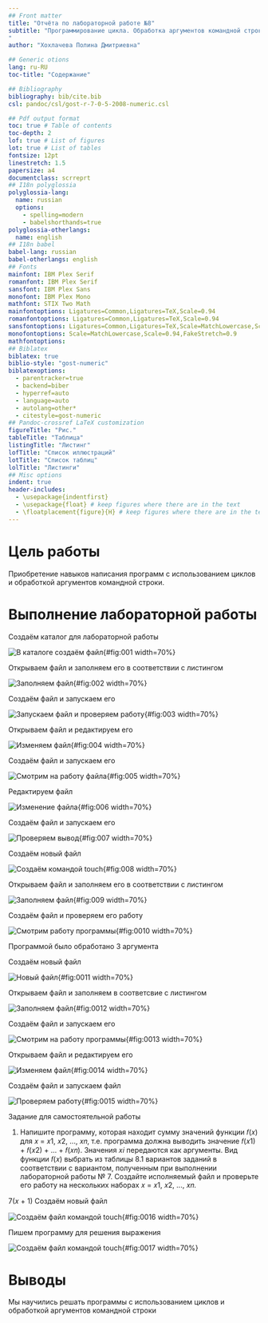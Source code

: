 ```yaml
---
## Front matter
title: "Отчёта по лабораторной работе №8"
subtitle: "Программирование цикла. Обработка аргументов командной строки.
"
author: "Хохлачева Полина Дмитриевна"

## Generic otions
lang: ru-RU
toc-title: "Содержание"

## Bibliography
bibliography: bib/cite.bib
csl: pandoc/csl/gost-r-7-0-5-2008-numeric.csl

## Pdf output format
toc: true # Table of contents
toc-depth: 2
lof: true # List of figures
lot: true # List of tables
fontsize: 12pt
linestretch: 1.5
papersize: a4
documentclass: scrreprt
## I18n polyglossia
polyglossia-lang:
  name: russian
  options:
	- spelling=modern
	- babelshorthands=true
polyglossia-otherlangs:
  name: english
## I18n babel
babel-lang: russian
babel-otherlangs: english
## Fonts
mainfont: IBM Plex Serif
romanfont: IBM Plex Serif
sansfont: IBM Plex Sans
monofont: IBM Plex Mono
mathfont: STIX Two Math
mainfontoptions: Ligatures=Common,Ligatures=TeX,Scale=0.94
romanfontoptions: Ligatures=Common,Ligatures=TeX,Scale=0.94
sansfontoptions: Ligatures=Common,Ligatures=TeX,Scale=MatchLowercase,Scale=0.94
monofontoptions: Scale=MatchLowercase,Scale=0.94,FakeStretch=0.9
mathfontoptions:
## Biblatex
biblatex: true
biblio-style: "gost-numeric"
biblatexoptions:
  - parentracker=true
  - backend=biber
  - hyperref=auto
  - language=auto
  - autolang=other*
  - citestyle=gost-numeric
## Pandoc-crossref LaTeX customization
figureTitle: "Рис."
tableTitle: "Таблица"
listingTitle: "Листинг"
lofTitle: "Список иллюстраций"
lotTitle: "Список таблиц"
lolTitle: "Листинги"
## Misc options
indent: true
header-includes:
  - \usepackage{indentfirst}
  - \usepackage{float} # keep figures where there are in the text
  - \floatplacement{figure}{H} # keep figures where there are in the text
---
```


# Цель работы
Приобретение навыков написания программ с использованием циклов и обработкой
аргументов командной строки.

 

# Выполнение лабораторной работы

Создаём каталог для лабораторной работы

![В каталоге создаём файл](image/1.jpg){#fig:001 width=70%}

Открываем файл и заполняем его в соответствии с листингом 

![Заполняем файл](image/2.jpg){#fig:002 width=70%}

Создаём файл и запускаем его

![Запускаем файл и проверяем работу](image/3.jpg){#fig:003 width=70%}

Открываем файл и редактируем его 

![Изменяем файл](image/4.jpg){#fig:004 width=70%}

Создаём файл и запускаем его

![Смотрим на работу файла](image/5.jpg){#fig:005 width=70%}



Редактируем файл

![Изменение файла](image/6.jpg){#fig:006 width=70%}

Создаём файл и запускаем его

![Проверяем вывод](image/7.jpg){#fig:007 width=70%}

Создаём новый файл

![Создаём командой touch](image/8.jpg){#fig:008 width=70%}

Открываем файл и заполняем его в соответствии с листингом

![Заполняем файл](image/9.jpg){#fig:009 width=70%}

Создаём файл и проверяем его работу 

![Смотрим работу программы](image/10.jpg){#fig:0010 width=70%}

Программой было обработано 3 аргумента

Создаём новый файл 

![Новый файл](image/11.jpg){#fig:0011 width=70%}

Открываем файл и заполняем в соответсвие с листингом 

![Заполняем файл](image/12.jpg){#fig:0012 width=70%}

Создаём файл и запускаем его

![Смотрим на работу программы](image/13.jpg){#fig:0013 width=70%}

Открываем файл и редактируем его

![Изменяем файл](image/14.jpg){#fig:0014 width=70%}

Создаём файл и запускаем файл

![Проверяем работу](image/15.jpg){#fig:0015 width=70%}

 Задание для самостоятельной работы
 
1. Напишите программу, которая находит сумму значений функции 𝑓(𝑥) для
𝑥 = 𝑥1, 𝑥2, ..., 𝑥𝑛, т.е. программа должна выводить значение 𝑓(𝑥1) + 𝑓(𝑥2) + ... + 𝑓(𝑥𝑛).
Значения 𝑥𝑖 передаются как аргументы. Вид функции 𝑓(𝑥) выбрать из таблицы
8.1 вариантов заданий в соответствии с вариантом, полученным при выполнении
лабораторной работы № 7. Создайте исполняемый файл и проверьте его работу на
нескольких наборах 𝑥 = 𝑥1, 𝑥2, ..., 𝑥𝑛.

 7(𝑥 + 1)
 Создаём новый файл
 
![Создаём файл командой touch](image/16.jpg){#fig:0016 width=70%}
 
Пишем программу для решения выражения 

![Создаём файл командой touch](image/17.jpg){#fig:0017 width=70%}




# Выводы

Мы научились решать программы с использованием циклов и обработкой аргументов командной строки


